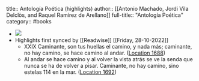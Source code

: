 title:: Antología Poética (highlights)
author:: [[Antonio Machado, Jordi Vila Delclòs, and Raquel Ramírez de Arellano]]
full-title:: "Antología Poética"
category:: #books

- ![](https://m.media-amazon.com/images/I/91jC+-AiM8L._SY160.jpg)
- Highlights first synced by [[Readwise]] [[Friday, 28-10-2022]]
	- XXIX Caminante, son tus huellas el camino, y nada más; caminante, no hay camino, se hace camino al andar. ([Location 1688](https://readwise.io/to_kindle?action=open&asin=B08BJF6X6P&location=1688))
	- Al andar se hace camino y al volver la vista atrás se ve la senda que nunca se ha de volver a pisar. Caminante, no hay camino, sino estelas 114 en la mar. ([Location 1692](https://readwise.io/to_kindle?action=open&asin=B08BJF6X6P&location=1692))